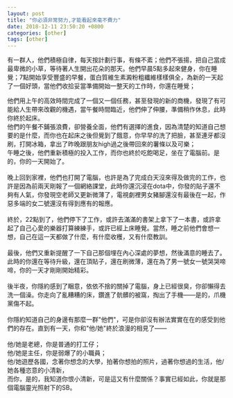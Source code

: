 ```yaml
---
layout: post
title: "你必須非常努力,才能看起來毫不費力"
date: 2018-12-11 23:50:20 +0800
categories: [other]
tags: [other]
---
```


有一群人，他們積極自律，每天按計劃行事，有條不紊；他們不張揚，把自己當成最卑微的小草，等待著人生開出花朵的那天。他們早晨5點多起來健身，你在睡覺；7點開始享受豐盛的早餐，蛋白質維生素澱粉粗纖維樣樣俱全，為新的一天起了一個好頭，當他們收拾妥當準備開始一整天的工作時，你還在睡覺；<br />

他們用上午的高效時間完成了一個又一個任務，甚至發現的新的商機，發現了有可能給人生帶來改觀的機遇，當午餐時間臨近，他們伸了伸腰，準備稍作休息，此時你終於起床。<br />
他們的午餐不鋪張浪費，卻營養全面，他們有選擇的進食，因為清楚的知道自己想要的是什麼，而你也在起床之後但覺到了餓意，你早早的洗了把臉，甚至連牙都沒刷，打開冰箱，拿出了昨晚跟朋友high過之後帶回來的薯條以及可樂；<br />
午睡之後，他們重新積極的投入工作，而你也終於吃飽喝足，坐在了電腦前。是的，你的一天開始了。<br />
<br />
晚上回到家裡，他們也打開了電腦，也許是為了完成白天沒來得及做完的工作，也許是因為前兩天剛報了一個網絡課堂，此時你還沉浸在dota中，你發的貼子還不夠有人氣，你發現空老師又更新微薄了，電視劇裡男女豬腳還沒有最後在一起，作惡多端的女二號還沒有得到應有的報應。<br />
<br />
終於，22點到了，他們停下了工作，或許去滿滿的書架上拿下了一本書，或許拿起了自己心愛的樂器打算練練手，或許已經上床睡覺。當然，睡之前他們會想一想，自己在這一天都做了什麼，有什麼收穫，又有什麼教訓。<br />
<br />
最後，他們又重新提醒了一下自己那個埋在內心深處的夢想，然後滿意的睡去了。此時的你還在等待升級，還在頂貼子，還在刷微薄，還在為了男一號女一號哭哭啼啼，你的一天才剛剛開始精彩。<br />
<br />
後半夜，你隱約感到了睏意，依依不捨的關掉了電腦，身上已經很臭，你卻懶得去洗一個澡。你走向了亂糟糟的床，鑽進了骯髒的被窩，掏出了手機——是的，爪機黨傷不起。<br />
<br />
你隱約知道自己的身邊有那麼一群"他們"，可是你卻沒有辦法實實在在的感受到他們的存在。直到有一天，你和"他/她"終於浪漫的相見了——<br /><br />
他/她是老總，你是普通的打工仔；<br />
他/她是主任，你是弱爆了的小職員；<br />
他/她遊歷各國，念著你想念的大學，拍著你想拍的照片，過著你想過的生活，他/她各種恣意的小清新，<br />
而你，是的，我知道你恨小清新，可是這又有什麼關係？事實已經如此，你就是那個電腦靈光照射下的SB。<br />
